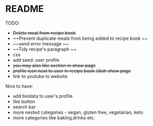# README

TODO:
- ~~Delete meal from recipe book~~
- ~~Prevent duplicate meals from being added to recipe book ~~
- ~~send error message ~~
- ~~Tidy recipe's paragraph ~~
- css 
- add seed: user profile
- ~~you may also like section in show page~~
- ~~profile icon next to user in recipe book /dish show page~~
- link to youtube to website



Nice to have:
- add biodata to user's profile
- like button
- search bar 
- more nested categories - vegan, gluten free, vegetarian, keto
- more categories like baking,drinks etc. 


<!-- 
<div class="detail-information">
        <iframe width="560" height="315" src="https://www.youtube.com/embed/_0GWG0yCu-w" title="YouTube video player" frameborder="0" allow="accelerometer; autoplay; clipboard-write; encrypted-media; gyroscope; picture-in-picture" allowfullscreen></iframe>
        <p> Keeping up with T . M . L </p>
    </div>  -->